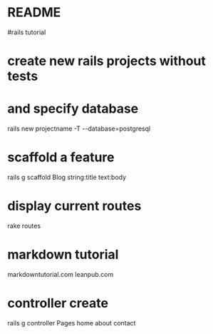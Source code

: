 # README

#rails tutorial

# create new rails projects without tests
# and specify database 
rails new projectname -T --database=postgresql

# scaffold a feature
rails g scaffold Blog string:title text:body

# display current routes
rake routes

# markdown tutorial
markdowntutorial.com
leanpub.com

# controller create
rails g controller Pages home about contact

